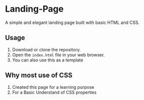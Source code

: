# Landing-Page
A simple and elegant landing page built with basic HTML and CSS.

## Usage
1. Download or clone the repository.
2. Open the `index.html` file in your web browser.
3. You can also use this as a template

## Why most use of CSS
1. Created this page for a learning purpose
2. For a Basic Understand of CSS properties
